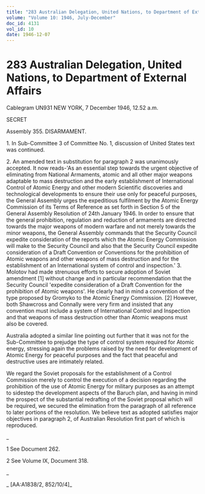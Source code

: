 ```yaml
---
title: "283 Australian Delegation, United Nations, to Department of External Affairs"
volume: "Volume 10: 1946, July-December"
doc_id: 4131
vol_id: 10
date: 1946-12-07
---
```


# 283 Australian Delegation, United Nations, to Department of External Affairs

Cablegram UN931 NEW YORK, 7 December 1946, 12.52 a.m.

SECRET

Assembly 355. DISARMAMENT.

1\. In Sub-Committee 3 of Committee No. 1, discussion of United States text was continued.

2\. An amended text in substitution for paragraph 2 was unanimously accepted. It now reads-'As an essential step towards the urgent objective of eliminating from National Armaments, atomic and all other major weapons adaptable to mass destruction and the early establishment of International Control of Atomic Energy and other modern Scientific discoveries and technological developments to ensure their use only for peaceful purposes, the General Assembly urges the expeditious fulfilment by the Atomic Energy Commission of its Terms of Reference as set forth in Section 5 of the General Assembly Resolution of 24th January 1946. In order to ensure that the general prohibition, regulation and reduction of armaments are directed towards the major weapons of modern warfare and not merely towards the minor weapons, the General Assembly commands that the Security Council expedite consideration of the reports which the Atomic Energy Commission will make to the Security Council and also that the Security Council expedite consideration of a Draft Convention or Conventions for the prohibition of Atomic weapons and other weapons of mass destruction and for the establishment of an International system of control and inspection.' 3. Molotov had made strenuous efforts to secure adoption of Soviet amendment [1] without change and in particular recommendation that the Security Council 'expedite consideration of a Draft Convention for the prohibition of Atomic weapons'. He clearly had in mind a convention of the type proposed by Gromyko to the Atomic Energy Commission. [2] However, both Shawcross and Connally were very firm and insisted that any convention must include a system of International Control and Inspection and that weapons of mass destruction other than Atomic weapons must also be covered.

Australia adopted a similar line pointing out further that it was not for the Sub-Committee to prejudge the type of control system required for Atomic energy, stressing again the problems raised by the need for development of Atomic Energy for peaceful purposes and the fact that peaceful and destructive uses are intimately related.

We regard the Soviet proposals for the establishment of a Control Commission merely to control the execution of a decision regarding the prohibition of the use of Atomic Energy for military purposes as an attempt to sidestep the development aspects of the Baruch plan, and having in mind the prospect of the substantial redrafting of the Soviet proposal which will be required, we secured the elimination from the paragraph of all reference to later portions of the resolution. We believe text as adopted satisfies major objectives in paragraph 2, of Australian Resolution first part of which is reproduced.

_

1 See Document 262.

2 See Volume IX, Document 318.

_

_ [AA:A1838/2, 852/10/4]_
